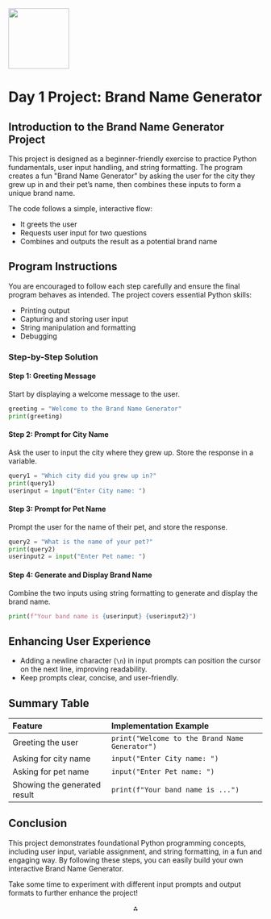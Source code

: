 <img src="https://r2cdn.perplexity.ai/pplx-full-logo-primary-dark%402x.png" class="logo" width="120"/>

# Day 1 Project: Brand Name Generator

## Introduction to the Brand Name Generator Project

This project is designed as a beginner-friendly exercise to practice Python fundamentals, user input handling, and string formatting. The program creates a fun "Brand Name Generator" by asking the user for the city they grew up in and their pet’s name, then combines these inputs to form a unique brand name.

The code follows a simple, interactive flow:

- It greets the user
- Requests user input for two questions
- Combines and outputs the result as a potential brand name


## Program Instructions

You are encouraged to follow each step carefully and ensure the final program behaves as intended. The project covers essential Python skills:

- Printing output
- Capturing and storing user input
- String manipulation and formatting
- Debugging


### Step-by-Step Solution

#### Step 1: Greeting Message

Start by displaying a welcome message to the user.

```python
greeting = "Welcome to the Brand Name Generator"
print(greeting)
```


#### Step 2: Prompt for City Name

Ask the user to input the city where they grew up. Store the response in a variable.

```python
query1 = "Which city did you grew up in?"
print(query1)
userinput = input("Enter City name: ")
```


#### Step 3: Prompt for Pet Name

Prompt the user for the name of their pet, and store the response.

```python
query2 = "What is the name of your pet?"
print(query2)
userinput2 = input("Enter Pet name: ")
```


#### Step 4: Generate and Display Brand Name

Combine the two inputs using string formatting to generate and display the brand name.

```python
print(f"Your band name is {userinput} {userinput2}")
```


## Enhancing User Experience

- Adding a newline character (`\n`) in input prompts can position the cursor on the next line, improving readability.
- Keep prompts clear, concise, and user-friendly.


## Summary Table

| Feature | Implementation Example |
| :-- | :-- |
| Greeting the user | `print("Welcome to the Brand Name Generator")` |
| Asking for city name | `input("Enter City name: ")` |
| Asking for pet name | `input("Enter Pet name: ")` |
| Showing the generated result | `print(f"Your band name is ...")` |

## Conclusion

This project demonstrates foundational Python programming concepts, including user input, variable assignment, and string formatting, in a fun and engaging way. By following these steps, you can easily build your own interactive Brand Name Generator.

Take some time to experiment with different input prompts and output formats to further enhance the project!

<div style="text-align: center">⁂</div>

[^1]: Brand_name_generator.ipynb

[^2]: Readme.txt

